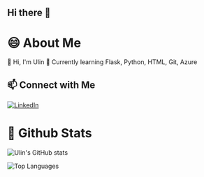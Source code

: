## Hi there 👋

<!--
**nuhlin/nuhlin** is a ✨ _special_ ✨ repository because its `README.md` (this file) appears on your GitHub profile.

Here are some ideas to get you started:

- 🔭 I’m currently working on ...
- 🌱 I’m currently learning ...
- 👯 I’m looking to collaborate on ...
- 🤔 I’m looking for help with ...
- 💬 Ask me about ...
- 📫 How to reach me: ...
- 😄 Pronouns: ...
- ⚡ Fun fact: ...
-->
# 😄 About Me
👋 Hi, I'm Ulin
🌱 Currently learning Flask, Python, HTML, Git, Azure

## 📫 Connect with Me
[![LinkedIn](https://img.shields.io/badge/LinkedIn-blue?logo=linkedin&logoColor=white)](https://www.linkedin.com/in/ulin-nuha-b820371b6)

# 🔭 Github Stats
![Ulin's GitHub stats](https://github-readme-stats.vercel.app/api?username=nuhlin&show_icons=true&bg_color=D8BFD8&title_color=800080&text_color=4B0082&icon_color=9932CC&hide_border=true)

![Top Languages](https://github-readme-stats.vercel.app/api/top-langs/?username=nuhlin&layout=compact&bg_color=D8BFD8&title_color=800080&text_color=4B0082&icon_color=9932CC&hide_border=true)

